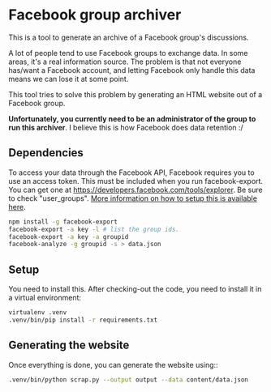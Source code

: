 # Facebook group archiver

This is a tool to generate an archive of a Facebook group's discussions.

A lot of people tend to use Facebook groups to exchange data. In some areas,
it's a real information source. The problem is that not everyone has/want a Facebook
account, and letting Facebook only handle this data means we can lose it at
some point.

This tool tries to solve this problem by generating an HTML website out of a
Facebook group.

**Unfortunately, you currently need to be an administrator of the group to
run this archiver**. I believe this is how Facebook does data retention :/

## Dependencies

To access your data through the Facebook API, Facebook requires you to use an access token. This must be included when you run facebook-export. You can get one at https://developers.facebook.com/tools/explorer. Be sure to check "user_groups". [More information on how to setup this is available here](https://github.com/KyleAMathews/facebook-export#export-data-from-facebook).

```bash
npm install -g facebook-export
facebook-export -a key -l # list the group ids.
facebook-export -a key -a groupid
facebook-analyze -g groupid -s > data.json
```
## Setup

You need to install this. After checking-out the code, you need to install
it in a virtual environment:

```bash
virtualenv .venv
.venv/bin/pip install -r requirements.txt
```

## Generating the website

Once everything is done, you can generate the website using::

```bash
.venv/bin/python scrap.py --output output --data content/data.json
```
